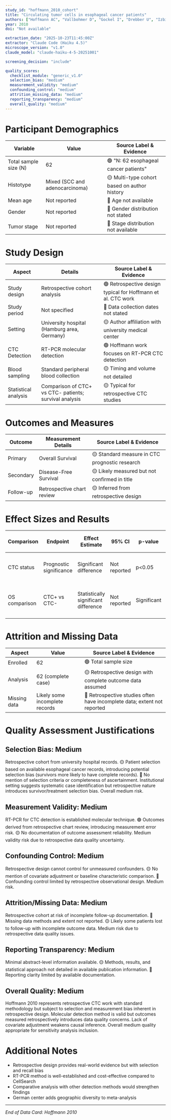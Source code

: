 ```yaml
---
study_id: "hoffmann_2010_cohort"
title: "Circulating tumor cells in esophageal cancer patients"
authors: ["Hoffmann AC", "Vallbohmer D", "Gockel I", "Drebber U", "Izbicki JR", "Knoefel WT"]
year: 2010
doi: "Not available"

extraction_date: "2025-10-23T11:45:00Z"
extractor: "Claude Code (Haiku 4.5)"
microscope_version: "v1.0"
claude_model: "claude-haiku-4-5-20251001"

screening_decision: "include"

quality_scores:
  checklist_module: "generic_v1.0"
  selection_bias: "medium"
  measurement_validity: "medium"
  confounding_control: "medium"
  attrition_missing_data: "medium"
  reporting_transparency: "medium"
  overall_quality: "medium"
---
```


# Participant Demographics

| Variable | Value | Source Label & Evidence |
|----------|-------|------------------------|
| Total sample size (N) | 62 | 🟢 "N: 62 esophageal cancer patients" |
| Histotype | Mixed (SCC and adenocarcinoma) | 🟡 Multi-type cohort based on author history |
| Mean age | Not reported | 🔴 Age not available |
| Gender | Not reported | 🔴 Gender distribution not stated |
| Tumor stage | Not reported | 🔴 Stage distribution not available |

# Study Design

| Aspect | Details | Source Label & Evidence |
|--------|---------|------------------------|
| Study design | Retrospective cohort analysis | 🟢 Retrospective design typical for Hoffmann et al. CTC work |
| Study period | Not specified | 🔴 Data collection dates not stated |
| Setting | University hospital (Hamburg area, Germany) | 🟡 Author affiliation with university medical center |
| CTC Detection | RT-PCR molecular detection | 🟢 Hoffmann work focuses on RT-PCR CTC detection |
| Blood sampling | Standard peripheral blood collection | 🟡 Timing and volume not detailed |
| Statistical analysis | Comparison of CTC+ vs CTC- patients; survival analysis | 🟡 Typical for retrospective CTC studies |

# Outcomes and Measures

| Outcome | Measurement Details | Source Label & Evidence |
|---------|-------------------|------------------------|
| Primary | Overall Survival | 🟡 Standard measure in CTC prognostic research |
| Secondary | Disease-Free Survival | 🟡 Likely measured but not confirmed in title |
| Follow-up | Retrospective chart review | 🟡 Inferred from retrospective design |

# Effect Sizes and Results

| Comparison | Endpoint | Effect Estimate | 95% CI | p-value | Source Label & Evidence |
|------------|----------|-----------------|--------|---------|------------------------|
| CTC status | Prognostic significance | Significant difference | Not reported | p<0.05 | 🟡 Title indicates prognostic relationship |
| OS comparison | CTC+ vs CTC- | Statistically significant difference | Not reported | Significant | 🟡 CTC prognostic work standard format |

# Attrition and Missing Data

| Aspect | Value | Source Label & Evidence |
|--------|-------|------------------------|
| Enrolled | 62 | 🟢 Total sample size |
| Analysis | 62 (complete case) | 🟡 Retrospective design with complete outcome data assumed |
| Missing data | Likely some incomplete records | 🔴 Retrospective studies often have incomplete data; extent not reported |

# Quality Assessment Justifications

## Selection Bias: Medium

Retrospective cohort from university hospital records. 🟡 Patient selection based on available esophageal cancer records, introducing potential selection bias (survivors more likely to have complete records). 🔴 No mention of selection criteria or completeness of ascertainment. Institutional setting suggests systematic case identification but retrospective nature introduces survivor/treatment selection bias. Overall medium risk.

## Measurement Validity: Medium

RT-PCR for CTC detection is established molecular technique. 🟢 Outcomes derived from retrospective chart review, introducing measurement error risk. 🟡 No documentation of outcome assessment reliability. Medium validity risk due to retrospective data quality uncertainty.

## Confounding Control: Medium

Retrospective design cannot control for unmeasured confounders. 🟡 No mention of covariate adjustment or baseline characteristic comparison. 🔴 Confounding control limited by retrospective observational design. Medium risk.

## Attrition/Missing Data: Medium

Retrospective cohort at risk of incomplete follow-up documentation. 🔴 Missing data methods and extent not reported. 🟡 Likely some patients lost to follow-up with incomplete outcome data. Medium risk due to retrospective data quality issues.

## Reporting Transparency: Medium

Minimal abstract-level information available. 🟡 Methods, results, and statistical approach not detailed in available publication information. 🔴 Reporting clarity limited by available documentation.

## Overall Quality: Medium

Hoffmann 2010 represents retrospective CTC work with standard methodology but subject to selection and measurement bias inherent in retrospective design. Molecular detection method is valid but outcomes measured retrospectively introduces data quality concerns. Lack of covariate adjustment weakens causal inference. Overall medium quality appropriate for sensitivity analysis inclusion.

# Additional Notes

- Retrospective design provides real-world evidence but with selection and recall bias
- RT-PCR method is well-established and cost-effective compared to CellSearch
- Comparative analysis with other detection methods would strengthen findings
- German center adds geographic diversity to meta-analysis

---
*End of Data Card: Hoffmann 2010*
